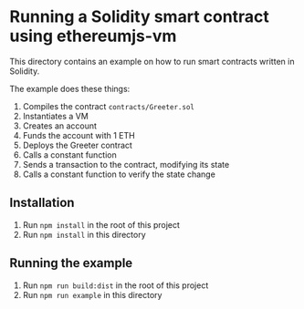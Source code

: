 # Running a Solidity smart contract using ethereumjs-vm

This directory contains an example on how to run smart contracts written in Solidity.

The example does these things:

1. Compiles the contract `contracts/Greeter.sol`
1. Instantiates a VM
1. Creates an account
1. Funds the account with 1 ETH
1. Deploys the Greeter contract
1. Calls a constant function
1. Sends a transaction to the contract, modifying its state
1. Calls a constant function to verify the state change

## Installation

1. Run `npm install` in the root of this project
1. Run `npm install` in this directory

## Running the example

1. Run `npm run build:dist` in the root of this project
1. Run `npm run example` in this directory
